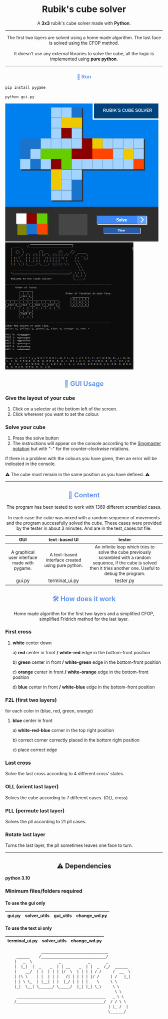 <div align="center">

# Rubik's cube solver
A **3x3** rubik's cube solver made with **Python**.

---

The first two layers are solved using a home made algorithm. The last face is solved using the CFOP method. <br> <br> It doesn't use any external libraries to solve the cube, all the logic is implemented using **pure python**. 
</div>

---

<div align ="center">

### <span style="color: cornflowerblue"> 🚀 Run
</div>

```
pip install pygame
```
```
python gui.py
```
<p float="left">
<img src="gui_utils/assets/gui_preview.png" width="490">
<img src="gui_utils/assets/terminal_solver_3.png" width="410" height="405">
</p>

<div align="center">

## <span style="color: cornflowerblue"> 📒 GUI Usage

</div>

### Give the layout of your cube
1. Click on a selector at the bottom left of the screen.
2. Click wherever you want to set the colour.
### Solve your cube
1. Press the solve button
2. The instructions will appear on the console according to the <a href=https://i.stack.imgur.com/8i7FQ.jpg>Singmaster notation</a> but with "-" for the counter-clockwise rotations.

If there is a problem with the colours you have given, then an error will be indicated in the console.
<br> <br>
⚠️ The cube must remain in the same position as you have defined. ⚠️

---

<div align="center">

## <span style="color: cornflowerblue"> 🎁 Content
The program has been tested to work with 1369 different scrambled cases.
<br> <br>
In each case the cube was mixed with a random sequence of movements and the program successfully solved the cube. 
These cases were provided by the tester in about 3 minutes. And are in the test_cases.txt file.
</div>
 
| GUI| text-based UI | tester | 
|:--:|:--:|:--:|
| A graphical user interface made with pygame.| A text-based interface created using pure python. | An infinite loop which tries to solve the cube previously scrambled with a random sequence, if the cube is solved then it tries another one. Useful to debug the program.
<span style="color: ; font-size: 15px;">gui.py</span>|<span style="color: ; font-size: 15px;">terminal_ui.py|<span style="color: ; font-size: 15px;">tester.py</span>

<div align="center">

## <span style="color: cornflowerblue"> 🛠️ How does it work 
Home made algorithm for the first two layers and a simplified CFOP, simplified Fridrich method for the last layer.

</div>
 
### First cross
1. **white** center down
   
    a) **red** center in front
        **/** **white-red** edge in the bottom-front position

    b) **green** center in front
        **/** **white-green** edge in the bottom-front position

    c) **orange** center in front
        **/** **white-orange** edge in the bottom-front position

    d) **blue** center in front
        **/** **white-blue** edge in the bottom-front position

### F2L (first two layers)
for each color in (blue, red, green, orange)
1. **blue** center in front

    a) **white-red-blue** corner in the top right position
    
    b) correct corner correctly placed in the bottom right position
    
    c) place correct edge

### Last cross
Solve the last cross according to 4 different cross' states.

### OLL (orient last layer)
Solves the cube according to 7 different cases. (OLL cross)

### PLL (permute last layer)
Solves the pll according to 21 pll cases.

### Rotate last layer
Turns the last layer, the pll sometimes leaves one face to turn.

---

<div align="center"> 
  
## ⚠️ Dependencies

</div>

**python 3.10**

### Minimum files/folders required 
#### To use the gui only

| gui.py | solver_utils | gui_utils | change_wd.py |
|:------:|:------------:|:---------:|:-------------|

#### To use the text ui only

| terminal_ui.py | solver_utils | change_wd.py
|:--------------:|:------------:|:-----------:|

```
                ______________________________
     ______    /_____________________________/
    |   _  \            _            _       _
    |  |_|  |  _    _  | | __    _  | |  _  /_/  ______
    |    __/  | |  | | | |/  \  | | | | / /     /  __  \  
    | |\ \    | |  | | |   /| | | | | |/ /     | /   |_|
    | | \ \_  | |__| | |  |_/ | | | |    \     \ \ 
    |_|  \__| \______/ \_____/  |_| |_| \_\     \ \ 
                                                 \ \ 
     ________________________________________   _ \ \ 
    /_______________________________________/  / / \ \ 
                                              | |_ /  | 
                                              \______/ 
```